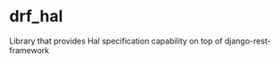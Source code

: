 drf_hal
=======

Library that provides Hal specification capability on top of django-rest-framework
